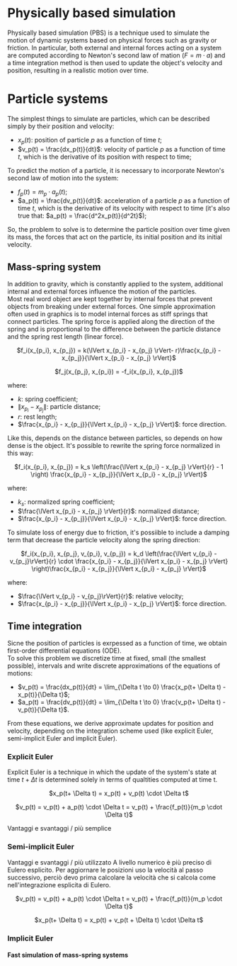 # Physically based simulation
Physically based simulation (PBS) is a technique used to simulate the motion of dynamic systems based on physical forces such as gravity or friction. In particular, both external and internal forces acting on a system are computed according to Newton's second law of mation ($F=m \cdot a$) and a time integration method is then used to update the object's velocity and position, resulting in a realistic motion over time.  

# Particle systems
The simplest things to simulate are particles, which can be described simply by their position and velocity:
* $x_p(t)$: position of particle $p$ as a function of time $t$;
* $v_p(t) = \frac{dx_p(t)}{dt}$: velocity of particle $p$ as a function of time $t$, which is the derivative of its position with respect to time;

To predict the motion of a particle, it is necessary to incorporate Newton's second law of motion into the system:
* $f_p(t) = m_p \cdot a_p(t)$;
* $a_p(t) = \frac{dv_p(t)}{dt}$: acceleration of a particle $p$ as a function of time $t$, which is the derivative of its velocity with respect to time (it's also true that: $a_p(t) = \frac{d^2x_p(t)}{d^2t}$);

So, the problem to solve is to determine the particle position over time given its mass, the forces that act on the particle, its initial position and its initial velocity.

## Mass-spring system
In addition to gravity, which is constantly applied to the system, additional internal and external forces influence the motion of the particles.  
Most real word object are kept together by internal forces that prevent objects from breaking under external forces. One simple approximation often used in graphics is to model internal forces as stiff springs that connect particles. The spring force is applied along the direction of the spring and is proportional to the difference between the particle distance and the spring rest length (linear force).
<p align="center">
  $f_i(x_{p_i}, x_{p_j}) = k(\lVert x_{p_i} - x_{p_j} \rVert- r)\frac{x_{p_i} - x_{p_j}}{\lVert x_{p_i} - x_{p_j} \rVert}$  
</p>

<p align="center">
$f_j(x_{p_j}, x_{p_i}) = -f_i(x_{p_i}, x_{p_j})$
</p>

where:
* $k$: spring coefficient;
* $\lVert x_{p_i} - x_{p_j} \rVert$: particle distance;
* $r$: rest length;
* $\frac{x_{p_i} - x_{p_j}}{\lVert x_{p_i} - x_{p_j} \rVert}$: force direction.

Like this, depends on the distance between particles, so depends on how dense is the object. It's possible to rewrite the spring force normalized in this way:  
<p align="center">
  $f_i(x_{p_i}, x_{p_j}) = k_s \left(\frac{\lVert x_{p_i} - x_{p_j} \rVert}{r} - 1 \right) \frac{x_{p_i} - x_{p_j}}{\lVert x_{p_i} - x_{p_j} \rVert}$
</p>

where:
* $k_s$: normalized spring coefficient;
* $\frac{\lVert x_{p_i} - x_{p_j} \rVert}{r}$: normalized distance;
* $\frac{x_{p_i} - x_{p_j}}{\lVert x_{p_i} - x_{p_j} \rVert}$: force direction.

To simulate loss of energy due to friction, it's possiible to include a damping term that decrease the particle velocity along the spring direction:
<p align="center">
  $f_i(x_{p_i}, x_{p_j}, v_{p_i}, v_{p_j}) = k_d \left(\frac{\lVert v_{p_i} - v_{p_j}\rVert}{r} \cdot \frac{x_{p_i} - x_{p_j}}{\lVert x_{p_i} - x_{p_j} \rVert} \right)\frac{x_{p_i} - x_{p_j}}{\lVert x_{p_i} - x_{p_j} \rVert}$
</p>

where:
* $\frac{\lVert v_{p_i} - v_{p_j}\rVert}{r}$: relative velocity;
* $\frac{x_{p_i} - x_{p_j}}{\lVert x_{p_i} - x_{p_j} \rVert}$: force direction.

## Time integration
Sicne the position of particles is exrpessed as a function of time, we obtain first-order differential equations (ODE).  
To solve this problem we discretize time at fixed, small (the smallest possible), intervals and write discrete approximations of the equations of motions:
* $v_p(t) = \frac{dx_p(t)}{dt} = \lim_{\Delta t \to 0} \frac{x_p(t+ \Delta t) - x_p(t)}{\Delta t}$;
* $a_p(t) = \frac{dv_p(t)}{dt} = \lim_{\Delta t \to 0} \frac{v_p(t+ \Delta t) - v_p(t)}{\Delta t}$.

From these equations, we derive approximate updates for position and velocity, depending on the integration scheme used (like explicit Euler, semi-implicit Euler and implicit Euler).

### Explicit Euler
Explicit Euler is a technique in which the update of the system's state at time $t + \Delta t$ is determined solely in terms of qualtities computed at time t.
<p align="center">
  $x_p(t+ \Delta t) = x_p(t) + v_p(t) \cdot \Delta t$
</p>

<p align="center">
  $v_p(t) = v_p(t) + a_p(t) \cdot \Delta t = v_p(t) + \frac{f_p(t)}{m_p \cdot \Delta t}$
</p>

Vantaggi e svantaggi / più semplice

### Semi-implicit Euler
Vantaggi e svantaggi / più utilizzato
A livello numerico è più preciso di Eulero esplicito. Per aggiornare le posizioni uso la velocità al passo successivo, perciò devo prima calcolare la velocità che si calcola come nell'integrazione esplicita di Eulero.

<p align="center">
  $v_p(t) = v_p(t) + a_p(t) \cdot \Delta t = v_p(t) + \frac{f_p(t)}{m_p \cdot \Delta t}$
</p>

<p align="center">
  $x_p(t+ \Delta t) = x_p(t) + v_p(t + \Delta t) \cdot \Delta t$
</p>



### Implicit Euler

#### Fast simulation of mass-spring systems
